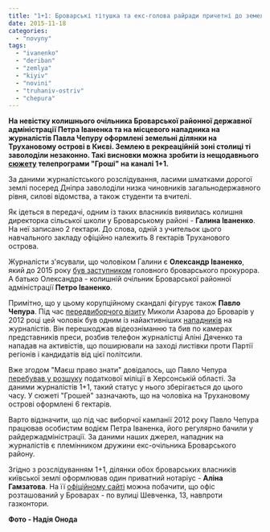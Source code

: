 ```yaml
---
title: "1+1: Броварські тітушка та екс-голова райради причетні до земельного дерибану в Києві - ВІДЕО"
date: 2015-11-18
categories: 
  - "novyny"
tags: 
  - "ivanenko"
  - "deriban"
  - "zemlya"
  - "kiyiv"
  - "novini"
  - "truhaniv-ostriv"
  - "chepura"
---
```


**На невістку колишнього очільника Броварської районної державної адміністрації Петра Іваненка та на місцевого нападника на журналістів Павла Чепуру оформлені земельні ділянки на Трухановому острові в Києві. Землею в рекреаційній зоні столиці ті заволоділи незаконно. Такі висновки можна зробити із нещодавнього [сюжету](http://www.1plus1.ua/video/groshi-reyderskiy-eksperiment.html) телепрограми "Гроші" на каналі 1+1.**

За даними журналістського розслідування, ласими шматками дорогої землі посеред Дніпра заволоділи низка чиновників загальнодержавного рівня, силові відомства, а також студенти та вчителі.

Як ідеться в передачі, одним із таких власників виявилась колишня директорка сільської школи у Броварському районі - **Галина Іваненко**. На неї записано 2 гектари. До слова, одній з учительок цього навчального закладу офіційно належить 8 гектарів Труханового острова.

Журналісти з'ясували, що чоловіком Галини є **Олександр Іваненко**, який до 2015 року [був заступником](https://mpz.brovary.org/brovarskih-titushok-lovitime-sin-odioznogo-regionala/) головного броварського прокурора. А батько Олександра - колишній очільник Броварської районної адміністрації **Петро Іваненко**.

Примітно, що у цьому корупційному скандалі фігурує також **Павло Чепура**. Під час [передвиборчого візиту](https://mpz.brovary.org/vizit-azarova-do-brovariv-video-2/) Миколи Азарова до Броварів у 2012 році цей чоловік був одним із найактивніших [нападників](https://mpz.brovary.org/napadniki-na-lyudey-pid-chas-vizitu-azarova-zaslugovuyut-prinaymni-na-publichniy-osud-foto-video/) на журналістів. Він перешкоджав відеозніманню та бив по камерах представників преси, розбив телефон журналістці Аліні Дяченко та нападав на активістів, що поширювали на заході листівки проти Партії регіонів і кандидатів від цієї політсили.

Вже згодом "Маєш право знати" довідалось, що Павло Чепура [перебував у розшуку](https://mpz.brovary.org/napadnika-na-brovarskih-zhurnalistiv-ogolosheno-v-rozshuk/) податкової міліції в Херсонській області. За даними журналістів 1+1, такий статус у нього зберігається до цього часу. У сюжеті "Грошей" зазначають, що на чоловіка на Трухановому острові оформлені 6 гектарів.

Варто відзначити, що під час виборчої кампанії 2012 року Павло Чепура працював особистим водієм Петра Іваненка, його регулярно бачили у райдержадміністрації. За даними наших джерел, нападник на журналістів є племінником дружини екс-очільника Броварського району.

Згідно з розслідуванням 1+1, ділянки обох броварських власників київської землі оформлював один приватний нотаріус - **Аліна Гамзатова**. На її [офіційному сайті](http://gamzatova.notarius.ua/) можна побачити, що офіс розташований у Броварах - по вулиці Шевченка, 13, навпроти газконтори.

**Фото - Надія Онода**
